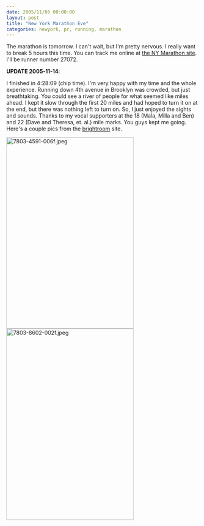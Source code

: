 ```yaml
---
date: 2005/11/05 00:00:00
layout: post
title: "New York Marathon Eve"
categories: newyork, pr, running, marathon
---
```


The marathon is tomorrow. I can't wait, but I'm pretty nervous. I really want to break 5 hours this time. You can track me online at [the NY Marathon site](http://www.ingnycmarathon.org/results/index.php). I'll be runner number 27072.

**UPDATE 2005-11-14**:

I finished in 4:28:09 (chip time). I'm very happy with my time and the whole experience. Running down 4th avenue in Brooklyn was crowded, but just breathtaking. You could see a river of people for what seemed like miles ahead. I kept it slow through the first 20 miles and had hoped to turn it on at the end, but there was nothing left to turn on. So, I just enjoyed the sights and sounds. Thanks to my vocal supporters at the 18 (Mala, Milla and Ben) and 22 (Dave and Theresa, et. al.) mile marks. You guys kept me going. Here's a couple pics from the [brightroom](http://brightroom.com) site.

[<img src="http://kurup.org/photo/images/35693/7803-4591-006f.jpeg" height="500" width="333" alt="7803-4591-006f.jpeg" />](http://kurup.org/photo/photo?photo_id=35686)<a href="http://kurup.org/photo/photo?photo_id=35699"><img src="http://kurup.org/photo/images/35706/7803-8602-002f.jpeg" height="500" width="333" alt="7803-8602-002f.jpeg" /></a>
